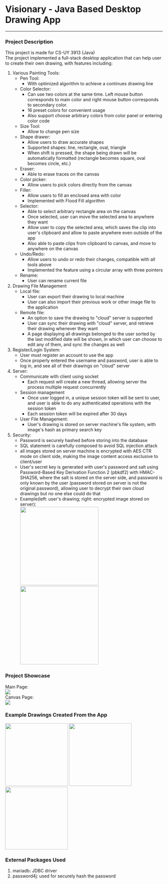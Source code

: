 # Visionary - Java Based Desktop Drawing App

---

### Project Description

This project is made for CS-UY 3913 (Java)\
The project implemented a full-stack desktop application that can help user to create their own drawing, with features including:

1. Various Painting Tools:
    - Pen Tool:
        - With optimized algorithm to achieve a continues drawing line
    - Color Selector:
        - Can use two colors at the same time. Left mouse button corresponds to main color and right mouse button corresponds to secondary color.
        - 16 preset colors for convenient usage
        - Also support choose arbitrary colors from color panel or entering color code
    - Size Tool:
        - Allow to change pen size
    - Shape drawer:
        - Allow users to draw accurate shapes
        - Supported shapes: line, rectangle, oval, triangle
        - When shift is pressed, the shape being drawn will be automatically formatted (rectangle becomes square, oval becomes circle, etc.)
    - Eraser:
        - Able to erase traces on the canvas
    - Color picker:
        - Allow users to pick colors directly from the canvas
    - Filler:
        - Allow users to fill an enclosed area with color
        - Implemented with Flood Fill algorithm
    - Selector:
        - Able to select arbitrary rectangle area on the canvas
        - Once selected, user can move the selected area to anywhere they want
        - Allow user to copy the selected area, which saves the clip into user's clipboard and allow to paste anywhere even outside of the app
        - Also able to paste clips from clipboard to canvas, and move to anywhere on the canvas
    - Undo/Redo:
        - Allow users to undo or redo their changes, compatible with all tools above
        - Implemented the feature using a circular array with three pointers
    - Rename:
        - User can rename current file
2. Drawing File Management
    - Local file:
        - User can export their drawing to local machine
        - User can also import their previous work or other image file to the application
    - Remote file:
        - An option to save the drawing to "cloud" server is supported
        - User can sync their drawing with "cloud" server, and retrieve their drawing whenever they want
        - A page displaying all drawings belonged to the user sorted by the last modified date will be shown, in which user can choose to edit any of them, and sync the changes as well
3. Register/Login System:
    - User must register an account to use the app
    - Once properly entered the username and password, user is able to log in, and see all of their drawings on "cloud" server
4. Server:
    - Communicate with client using socket
        - Each request will create a new thread, allowing server the process multiple request concurrently
    - Session management
        - Once user logged in, a unique session token will be sent to user, and user is able to do any authenticated operations with the session token
        - Each session token will be expired after 30 days
    - User File Management:
        - User's drawing is stored on server machine's file system, with image's hash as primary search key
5. Security:
    - Password is securely hashed before storing into the database
    - SQL statement is carefully composed to avoid SQL injection attack
    - all images stored on server machine is encrypted with AES CTR mode on client side, making the image content access exclusive to client/user
    - User's secret key is generated with user's password and salt using Password-Based Key Derivation Function 2 (pbkdf2) with HMAC-SHA256, where the salt is stored on the server side, and password is only known by the user (password stored on server is not the original password), allowing user to decrypt their own cloud drawings but no one else could do that
    - Example(left: user's drawing; right: encrypted image stored on server):\
      <img src="https://user-images.githubusercontent.com/53324229/236570351-95bdc8ec-1576-4de6-a983-5d8cad9282ca.png" width="250">
      <img src="https://user-images.githubusercontent.com/53324229/236570411-4e855474-c8bf-45ba-a599-3761e53eacb3.png" width="250">

### Project Showcase

Main Page:\
<img src="https://user-images.githubusercontent.com/53324229/236704196-98764bbc-74a4-49f6-8fa4-4b59c554ab60.png">\
Canvas Page:\
<img src="https://user-images.githubusercontent.com/53324229/236704204-9ffb3e4a-1c0e-4604-b142-035ef720674e.png">

### Example Drawings Created From the App

<p float="left">
<img src="https://user-images.githubusercontent.com/53324229/236704244-d2f5b603-d669-42cf-92a4-8708df78238c.png" width="200">
<img src="https://user-images.githubusercontent.com/53324229/236704247-eb7c0acc-16a0-4701-91f3-a966b45acc25.png" width="200">
<img src="https://user-images.githubusercontent.com/53324229/236704248-1c816487-559c-4acf-893c-6ac10a4c9afb.png" width="200">
</p>

### External Packages Used

1. mariadb: JDBC driver
2. password4j: used for securely hash the password
